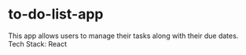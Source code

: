 # to-do-list-app
This app allows users to manage their tasks along with their due dates. Tech Stack: React
